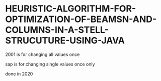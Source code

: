 # HEURISTIC-ALGORITHM-FOR-OPTIMIZATION-OF-BEAMSN-AND-COLUMNS-IN-A-STELL-STRUCUTURE-USING-JAVA


2001 is for changing all values once 



sap is for changing single values once only 



done in 2020 
